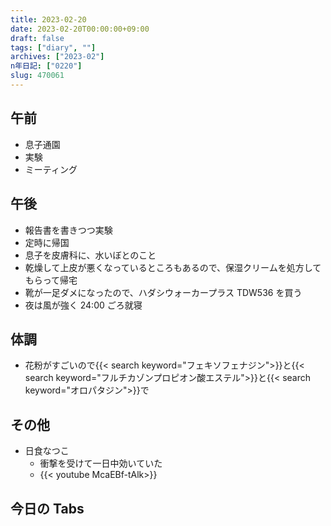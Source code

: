 ```yaml
---
title: 2023-02-20
date: 2023-02-20T00:00:00+09:00
draft: false
tags: ["diary", ""]
archives: ["2023-02"]
n年日記: ["0220"]
slug: 470061
---
```


## 午前

- 息子通園
- 実験
- ミーティング

## 午後

- 報告書を書きつつ実験
- 定時に帰国
- 息子を皮膚科に、水いぼとのこと
- 乾燥して上皮が悪くなっているところもあるので、保湿クリームを処方してもらって帰宅
- 靴が一足ダメになったので、ハダシウォーカープラス TDW536 を買う
- 夜は風が強く 24:00 ごろ就寝

## 体調

- 花粉がすごいので{{< search keyword="フェキソフェナジン">}}と{{< search keyword="フルチカゾンプロピオン酸エステル">}}と{{< search keyword="オロパタジン">}}で

## その他

- 日食なつこ
  - 衝撃を受けて一日中効いていた
  - {{< youtube  McaEBf-tAlk>}}

## 今日の Tabs
